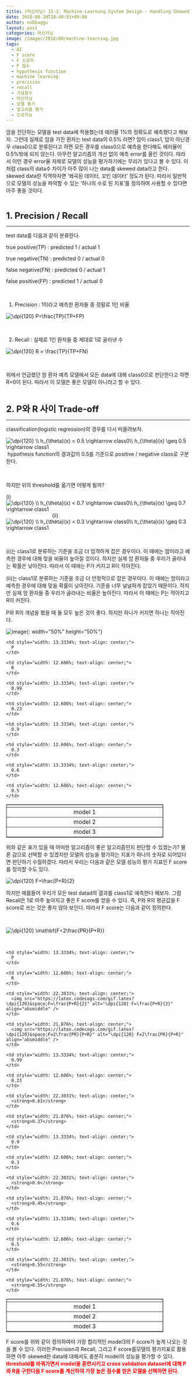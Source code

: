 ```yaml
---
title: (머신러닝) 15-2. Machine Learning System Design - Handling Skewed Data
date: 2018-08-20T18:40:53+09:00
author: nobbaggu
layout: post
categories: 머신러닝
image: /images/2018/08/machine-learning.jpg
tags:
  - AI
  - F score
  - F 스코어
  - F 점수
  - hypothesis function
  - machine learning
  - precision
  - recall
  - 가설함수
  - 머신러닝
  - 모델 평가
  - 알고리즘 평가
  - 인공지능
---
```

암을 진단하는 모델을 test data에 적용했는데 에러율 1%의 정확도로 예측했다고 해보자. 그런데 실제로 암을 가진 환자는 test data의 0.5% 라면? 암이 class1, 암이 아닌경우 class0으로 분류된다고 하면 모든 경우를 class0으로 예측을 한다해도 에러율이 0.5%밖에 되지 않는다. 아무런 알고리즘의 개선 없이 예측 error를 올린 것이다. 따라서 이런 경우 error율 자체로 모델의 성능을 평가하기에는 무리가 있다고 볼 수 있다. 이처럼 class의 data수 차이가 아주 많이 나는 data를 skewed data라고 한다.  skewed data란 직역하자면 &#8216;왜곡된 데이터, 꼬인 데이터&#8217; 정도가 된다. 따라서 일반적으로 모델의 성능을 파악할 수 있는 &#8216;하나의 수로 된 지표&#8217;를 정의하여 사용할 수 있다면 아주 좋을 것이다.

&nbsp;

<span style="font-size: 18pt;"><strong>1. Precision / Recall</strong></span>

* * *

test data를 다음과 같이 분류한다.

true positive(TP) : predicted 1 / actual 1

true negative(TN) : predicted 0 / actual 0

false negative(FN) : predicted 0 / actual 1

false positive(FP) : predicted 1 / actual 0

&nbsp;

1) Precision : 1이라고 예측한 환자들 중 정말로 1인 비율

<img src="https://latex.codecogs.com/gif.latex?\dpi{120}&space;P=\frac{TP}{TP+FP}" alt="\dpi{120} P=\frac{TP}{TP+FP}" align="absmiddle" /> 

&nbsp;

2) Recall : 실제로 1인 환자들 중 제대로 1로 골라낸 수

<img src="https://latex.codecogs.com/gif.latex?\dpi{120}&space;R&space;=&space;\frac{TP}{TP+FN}" alt="\dpi{120} R = \frac{TP}{TP+FN}" align="absmiddle" /> 

&nbsp;

위에서 언급했던 암 환자 예측 모델에서 모든 data에 대해 class0으로 판단한다고 하면 R=0이 된다. 따라서 이 모델은 좋은 모델이 아니라고 할 수 있다.

&nbsp;

<span style="font-size: 18pt;"><strong>2. P와 R 사이 Trade-off</strong></span>

* * *

classification(logistic regression)의 경우를 다시 떠올려보자.

<img src="https://latex.codecogs.com/gif.latex?\dpi{120}&space;\\&space;h_{\theta}(x)&space;<&space;0.5&space;\rightarrow&space;class0\\&space;h_{\theta}(x)&space;\geq&space;0.5&space;\rightarrow&space;class1" alt="\dpi{120} \\ h_{\theta}(x) < 0.5 \rightarrow class0\\ h_{\theta}(x) \geq 0.5 \rightarrow class1" align="absmiddle" />  hypothesis function의 결과값이 0.5를 기준으로 positive / negative class로 구분한다.

&nbsp;

하지만 위의 threshold를 옮기면 어떻게 될까?

(i)   <img src="https://latex.codecogs.com/gif.latex?\dpi{120}&space;\\&space;h_{\theta}(x)&space;<&space;0.7&space;\rightarrow&space;class0\\&space;h_{\theta}(x)&space;\geq&space;0.7&space;\rightarrow&space;class1" alt="\dpi{120} \\ h_{\theta}(x) < 0.7 \rightarrow class0\\ h_{\theta}(x) \geq 0.7 \rightarrow class1" align="absmiddle" />                                (ii)  <img src="https://latex.codecogs.com/gif.latex?\dpi{120}&space;\\&space;h_{\theta}(x)&space;<&space;0.3&space;\rightarrow&space;class0\\&space;h_{\theta}(x)&space;\geq&space;0.3&space;\rightarrow&space;class1" alt="\dpi{120} \\ h_{\theta}(x) < 0.3 \rightarrow class0\\ h_{\theta}(x) \geq 0.3 \rightarrow class1" align="absmiddle" />

&nbsp;

(i)는 class1로 분류하는 기준을 조금 더 엄격하게 잡은 경우이다. 이 때에는 암이라고 예측한 경우에 대해 맞을 비율이 높아질 것이다. 하지만 실제 암 환자들 중 우리가 골라내는 확률은 낮아진다. 따라서 이 때에는 P가 커지고 R이 작아진다.

(ii)는 class1로 분류하는 기준을 조금 더 안정적으로 잡은 경우이다. 이 때에는 암이라고 예측한 경우에 대해 맞을 확률이 낮아진다. 기준을 너무 널널하게 잡았기 때문이다. 하지만 실제 암 환자들 중 우리가 골라내는 비율은 높아진다. 따라서 이 때에는 P는 작아지고 R이 커진다.

P와 R의 개념을 봤을 때 둘 모두 높은 것이 좋다. 하지만 하나가 커지면 하나는 작아진다.

![image](/images/2018/08/no-name-80-300x263.png){: width="50%" height="50%"}

<table style="border-collapse: collapse; width: 85.4545%;" border="1">
  <tr>
    <td style="width: 15.3939%; text-align: center;">
    </td>
    
    <td style="width: 13.3334%; text-align: center;">
      P
    </td>
    
    <td style="width: 12.606%; text-align: center;">
      R
    </td>
  </tr>
  
  <tr>
    <td style="width: 15.3939%; text-align: center;">
      model 1
    </td>
    
    <td style="width: 13.3334%; text-align: center;">
      0.99
    </td>
    
    <td style="width: 12.606%; text-align: center;">
      0.23
    </td>
  </tr>
  
  <tr>
    <td style="width: 15.3939%; text-align: center;">
      model 2
    </td>
    
    <td style="width: 13.3334%; text-align: center;">
      0.9
    </td>
    
    <td style="width: 12.606%; text-align: center;">
      0.3
    </td>
  </tr>
  
  <tr>
    <td style="width: 15.3939%; text-align: center;">
      model 3
    </td>
    
    <td style="width: 13.3334%; text-align: center;">
      0.6
    </td>
    
    <td style="width: 12.606%; text-align: center;">
      0.5
    </td>
  </tr>
</table>

위와 같은 표가 있을 때 어떠한 알고리즘이 좋은 알고리즘인지 판단할 수 있겠는가? 물론 감으로 선택할 수 있겠지만 모델의 성능을 평가하는 지표가 하나의 숫자로 되어있다면 판단하기 수월하겠다. 따라서 우리는 다음과 같은 모델 성능의 평가 지표인 F score를 정의할 수도 있다.

<img src="https://latex.codecogs.com/gif.latex?\dpi{120}&space;F=\frac{P+R}{2}" alt="\dpi{120} F=\frac{P+R}{2}" align="absmiddle" /> 

하지만 예를들어 우리가 모든 test datad의 결과를 class1로 예측한다 해보자. 그럼 Recall은 1로 아주 높아지고 좋은 F score를 얻을 수 있다. 즉, P와 R의 평균값을 F score로 쓰는 것은 좋지 않아 보인다. 따라서 F score는 다음과 같이 정의한다.

&nbsp;

<img src="https://latex.codecogs.com/gif.latex?\dpi{120}&space;\mathbf{F=2\frac{PR}{P+R}}" alt="\dpi{120} \mathbf{F=2\frac{PR}{P+R}}" align="absmiddle" /> 

&nbsp;

<table style="border-collapse: collapse; width: 85.4545%;" border="1">
  <tr>
    <td style="width: 15.3939%; text-align: center;">
    </td>
    
    <td style="width: 13.3334%; text-align: center;">
      P
    </td>
    
    <td style="width: 12.606%; text-align: center;">
      R
    </td>
    
    <td style="width: 22.3031%; text-align: center;">
      <img src="https://latex.codecogs.com/gif.latex?\dpi{120}&space;F=\frac{P+R}{2}" alt="\dpi{120} F=\frac{P+R}{2}" align="absmiddle" />
    </td>
    
    <td style="width: 21.876%; text-align: center;">
      <img src="https://latex.codecogs.com/gif.latex?\dpi{120}&space;F=2\frac{PR}{P+R}" alt="\dpi{120} F=2\frac{PR}{P+R}" align="absmiddle" />
    </td>
  </tr>
  
  <tr>
    <td style="width: 15.3939%; text-align: center;">
      model 1
    </td>
    
    <td style="width: 13.3334%; text-align: center;">
      0.99
    </td>
    
    <td style="width: 12.606%; text-align: center;">
      0.23
    </td>
    
    <td style="width: 22.3031%; text-align: center;">
      <strong>0.61</strong>
    </td>
    
    <td style="width: 21.876%; text-align: center;">
      <strong>0.37</strong>
    </td>
  </tr>
  
  <tr>
    <td style="width: 15.3939%; text-align: center;">
      model 2
    </td>
    
    <td style="width: 13.3334%; text-align: center;">
      0.9
    </td>
    
    <td style="width: 12.606%; text-align: center;">
      0.3
    </td>
    
    <td style="width: 22.3031%; text-align: center;">
      <strong>0.6</strong>
    </td>
    
    <td style="width: 21.876%; text-align: center;">
      <strong>0.45</strong>
    </td>
  </tr>
  
  <tr>
    <td style="width: 15.3939%; text-align: center;">
      model 3
    </td>
    
    <td style="width: 13.3334%; text-align: center;">
      0.6
    </td>
    
    <td style="width: 12.606%; text-align: center;">
      0.5
    </td>
    
    <td style="width: 22.3031%; text-align: center;">
      <strong>0.55</strong>
    </td>
    
    <td style="width: 21.876%; text-align: center;">
      <strong>0.55</strong>
    </td>
  </tr>
</table>

F score를 위와 같이 정의하여야 가장 합리적인 model3의 F score가 높게 나오는 것을 볼 수 있다. 이러한 Precision과 Recall, 그리고 F score를모델의 평가지표로 활용하면 아주 skewed한 data에 대해서도 충분히 model의 성능을 평가할 수 있다. <span style="color: #ff0000;"><strong>threshold를 바꿔가면서 model을 훈련시키고</strong></span> <span style="color: #ff0000;"><strong>cross validation dataset에 대해 P와 R을 구한다음 F score를 계산하여 가장 높은 점수를 얻은 모델을 선택하면 된다.</strong></span>